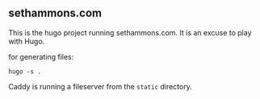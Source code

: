 ## sethammons.com

This is the hugo project running sethammons.com. It is an excuse to play with Hugo.

for generating files:
```
hugo -s .
```

Caddy is running a fileserver from the `static` directory.
